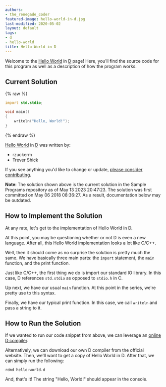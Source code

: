 ```yaml
---
authors:
- the_renegade_coder
featured-image: hello-world-in-d.jpg
last-modified: 2020-05-02
layout: default
tags:
- d
- hello-world
title: Hello World in D
---
```


Welcome to the [Hello World](https://sampleprograms.io/projects/hello-world) in [D](https://sampleprograms.io/languages/d) page! Here, you'll find the source code for this program as well as a description of how the program works.

## Current Solution

{% raw %}

```d
import std.stdio;

void main()
{
    writeln("Hello, World!");
}
```

{% endraw %}

[Hello World](https://sampleprograms.io/projects/hello-world) in [D](https://sampleprograms.io/languages/d) was written by:

- rzuckerm
- Trever Shick

If you see anything you'd like to change or update, [please consider contributing](https://github.com/TheRenegadeCoder/sample-programs).

**Note**: The solution shown above is the current solution in the Sample Programs repository as of May 13 2023 20:47:23. The solution was first committed on May 06 2018 08:36:27. As a result, documentation below may be outdated.

## How to Implement the Solution

At any rate, let's get to the implementation of Hello World in D.

At this point, you may be questioning whether or not D is even a new 
language. After all, this Hello World implementation looks a lot like 
C/C++.

Well, then it should come as no surprise the solution is pretty much 
the same. We have basically three main parts: the `import` statement, 
the `main` function, and the print function.

Just like C/C++, the first thing we do is import our standard IO 
library. In this case, D references `std.stdio` as opposed to `stdio.h`
in C.

Up next, we have our usual `main` function. At this point in the series, 
we're pretty use to this syntax.

Finally, we have our typical print function. In this case, we call 
`writeln` and pass a string to it.


## How to Run the Solution

If we wanted to run our code snippet from above, we can leverage an 
[online D compiler][1].

Alternatively, we can download our own D compiler from the official 
website. Then, we'll want to get a copy of Hello World in D. After 
that, we can simply run the following:

```shell
rdmd hello-world.d
```

And, that's it! The string "Hello, World!" should appear in the console.

[1]: https://run.dlang.io/
